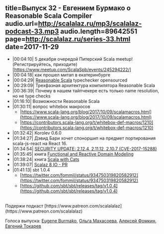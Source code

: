title=Выпуск 32 - Евгением Бурмако о Reasonable Scala Compiler
audio.url=http://scalalaz.ru/mp3/scalalaz-podcast-33.mp3
audio.length=89642551
page=http://scalalaz.ru/series-33.html
date=2017-11-29
----

* |00:04:10| 5 декабря очередой Питерский Scala meetup! (Регистрируйтесь, приходите)[https://www.meetup.com/ScalaSpb/events/245294222/]
* |00:04:18| как прошел митап в екатеринбурге
* |00:04:29| [Reasonable Scala](https://github.com/twitter/reasonable-scala) typechecker opensourced
* |00:29:09| Трехфазная архитектура компилятора Reasonable Scala
* |00:36:39| Почему в нашем тайпчекере есть только name resolution, но не type checks
* |01:16:10| Возможности Reasonable Scala
* |01:30:11| вопрос whitebox макросов 
	* |https://www.scala-lang.org/blog/2017/10/09/scalamacros.html](https://www.scala-lang.org/blog/2017/10/09/scalamacros.html)
	* |https://contributors.scala-lang.org/t/whitebox-def-macros/1210](https://contributors.scala-lang.org/t/whitebox-def-macros/1210)
* |01:32:42| Korolev 0.6.0
* |01:34:27| Дэвид Бари хочет споноршип на предмет портирования scala-js-react на React 16.
* |01:34:54| [SECURITY UPDATE: 2.12.4, 2.11.12, 2.10.7 (CVE-2017-15288)](http://www.scala-lang.org/news/security-update-nov17.html)
* |01:35:45| книга [Functional and Reactive Domain Modeling](https://www.manning.com/books/functional-and-reactive-domain-modeling)
* |01:38:24| книга [Scala with Cats](https://underscore.io/blog/posts/2017/11/22/scala-with-cats.html)
* |01:39:07| [Scalaz 8 IO - PR](https://github.com/scalaz/scalaz/pull/1519)
* |01:41:13| sbt 1.0.4
    * [https://twitter.com/fommil/status/934750319820582912](https://twitter.com/fommil/status/934750319820582912)
    * [https://github.com/sbt/sbt/releases/tag/v1.0.4](https://github.com/sbt/sbt/releases/tag/v1.0.4)

<br/>
Подержи подкаст [https://www.patreon.com/scalalalaz](https://www.patreon.com/scalalalaz)
<br/>

Голоса выпуска: [Eugene Burmako](https://github.com/xeno-by), [Ольга Махасоева](https://twitter.com/oli_kitty), [Алексей Фомкин](https://github.com/fomkin), [Евгений Токарев](http://github.com/strobe)
